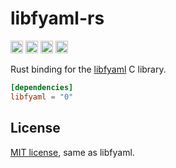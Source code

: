 libfyaml-rs
===========

[<img alt="github" src="https://img.shields.io/badge/github-dtolnay/libfyaml--rs-8da0cb?style=for-the-badge&labelColor=555555&logo=github" height="20">](https://github.com/dtolnay/libfyaml-rs)
[<img alt="crates.io" src="https://img.shields.io/crates/v/libfyaml-sys.svg?style=for-the-badge&color=fc8d62&logo=rust" height="20">](https://crates.io/crates/libfyaml-sys)
[<img alt="docs.rs" src="https://img.shields.io/badge/docs.rs-libfyaml--sys-66c2a5?style=for-the-badge&labelColor=555555&logo=docs.rs" height="20">](https://docs.rs/libfyaml-sys)
[<img alt="build status" src="https://img.shields.io/github/workflow/status/dtolnay/libfyaml-rs/CI/master?style=for-the-badge" height="20">](https://github.com/dtolnay/libfyaml-rs/actions?query=branch%3Amaster)

Rust binding for the [libfyaml] C library.

[libfyaml]: https://github.com/pantoniou/libfyaml

```toml
[dependencies]
libfyaml = "0"
```

## License

<a href="LICENSE-MIT">MIT license</a>, same as libfyaml.
